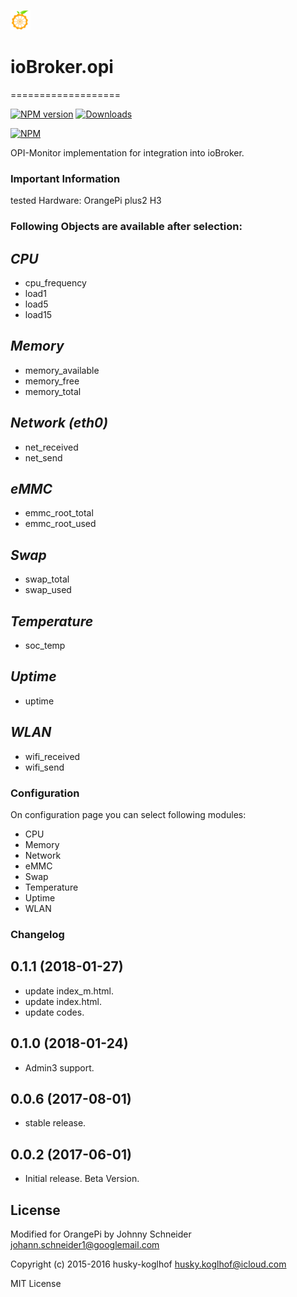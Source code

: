 ![Logo](admin/opi.png)
# ioBroker.opi
===================

[![NPM version](http://img.shields.io/npm/v/iobroker.opi.svg)](https://www.npmjs.com/package/iobroker.opi)
[![Downloads](https://img.shields.io/npm/dm/iobroker.opi.svg)](https://www.npmjs.com/package/iobroker.opi)

[![NPM](https://nodei.co/npm/iobroker.opi.png?downloads=true)](https://nodei.co/npm/iobroker.opi/)

OPI-Monitor implementation for integration into ioBroker.

### Important Information

tested Hardware: OrangePi plus2 H3


### Following Objects are available after selection:

## *CPU*
- cpu_frequency
- load1
- load5
- load15

## *Memory*
- memory_available
- memory_free
- memory_total

## *Network (eth0)*
- net_received
- net_send

## *eMMC*
- emmc_root_total
- emmc_root_used

## *Swap*
- swap_total
- swap_used

## *Temperature*
- soc_temp

## *Uptime*
- uptime

## *WLAN*
- wifi_received
- wifi_send

### Configuration
On configuration page you can select following modules:

- CPU
- Memory
- Network
- eMMC
- Swap
- Temperature
- Uptime
- WLAN

### Changelog
## 0.1.1 (2018-01-27)
- update index_m.html.
- update index.html.
- update codes.

## 0.1.0 (2018-01-24)
- Admin3 support.

## 0.0.6 (2017-08-01)
- stable release.

## 0.0.2 (2017-06-01)
- Initial release. Beta Version.


## License
Modified for OrangePi by Johnny Schneider <johann.schneider1@googlemail.com>

Copyright (c) 2015-2016 husky-koglhof <husky.koglhof@icloud.com>

MIT License
